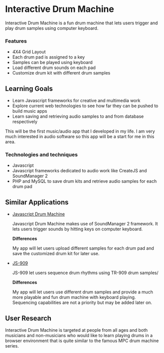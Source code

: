 # Interactive Drum Machine

Interactive Drum Machine is a fun drum machine that lets users trigger and play drum samples using computer keyboard.

### Features

- 4X4 Grid Layout
- Each drum pad is assigned to a key
- Samples can be played using keyboard
- Load different drum sounds on each pad
- Customize drum kit with different drum samples

## Learning Goals

- Learn Javascript frameworks for creative and multimedia work
- Explore current web technologies to see how far they can be pushed to build music apps
- Learn saving and retrieving audio samples to and from database respectively

This will be the first music/audio app that I developed in my life. I am very much interested in audio software so this app will be a start for me in this area.

### Technologies and techniques

- Javascript
- Javascript frameworks dedicated to audio work like CreateJS and SoundManager 2 
- PHP and MySQL to save drum kits and retrieve audio samples for each drum pad

## Similar Applications

- [Javascript Drum Machine](http://www.schillmania.com/projects/soundmanager2/demo/mpc/)
	
	Javascript Drum Machine makes use of SoundManager 2 framework. It lets users trigger sounds by hitting keys on computer keyboard.
	
	**Differences**
	
	My app will let users upload different samples for each drum pad and save the customized drum kit for later use.
	
- [JS-909](http://www.themaninblue.com/experiment/JS-909/)

	JS-909 let users sequence drum rhythms using TR-909 drum samples/
	
	**Differences**
	
	My app will let users use different drum samples and provide a much more playable and fun drum machine with keyboard playing.
	Sequencing capabilities are not a priority but may be added later on.
	
## User Research

Interactive Drum Machine is targeted at people from all ages and both musicians and non-musicians who would like to learn playing drums in a browser environment that is quite similar to the famous MPC drum machine series.
	